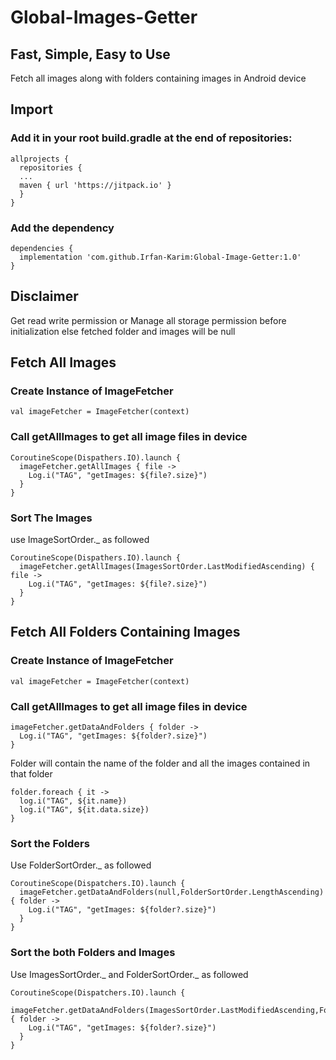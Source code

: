 # Global-Images-Getter
## Fast, Simple, Easy to Use
Fetch all images along with folders containing images in Android device

## Import

### Add it in your root build.gradle at the end of repositories:

```
allprojects {
  repositories {
  ...
  maven { url 'https://jitpack.io' }
  }
}
```
### Add the dependency

```
dependencies {
  implementation 'com.github.Irfan-Karim:Global-Image-Getter:1.0' 
}
```

## Disclaimer
Get read write permission or Manage all storage permission before initialization else fetched folder and images will be null

## Fetch All Images

### Create Instance of ImageFetcher

```
val imageFetcher = ImageFetcher(context)
```

### Call getAllImages to get all image files in device
```
CoroutineScope(Dispathers.IO).launch {
  imageFetcher.getAllImages { file ->
    Log.i("TAG", "getImages: ${file?.size}")
  }
}
```
### Sort The Images
use ImageSortOrder._ as followed
```
CoroutineScope(Dispathers.IO).launch {
  imageFetcher.getAllImages(ImagesSortOrder.LastModifiedAscending) { file ->
    Log.i("TAG", "getImages: ${file?.size}")
  }
}
```

## Fetch All Folders Containing Images

### Create Instance of ImageFetcher

```
val imageFetcher = ImageFetcher(context)
```

### Call getAllImages to get all image files in device
```
imageFetcher.getDataAndFolders { folder ->
  Log.i("TAG", "getImages: ${folder?.size}")
}
```
Folder will contain the name of the folder and all the images contained in that folder
```
folder.foreach { it ->
  log.i("TAG", ${it.name})
  log.i("TAG", ${it.data.size})
}
```

### Sort the Folders
Use FolderSortOrder._ as followed
```
CoroutineScope(Dispatchers.IO).launch {
  imageFetcher.getDataAndFolders(null,FolderSortOrder.LengthAscending) { folder ->
    Log.i("TAG", "getImages: ${folder?.size}")
  }
}
```
### Sort the both Folders and Images
Use ImagesSortOrder._ and FolderSortOrder._ as followed
```
CoroutineScope(Dispatchers.IO).launch {
  imageFetcher.getDataAndFolders(ImagesSortOrder.LastModifiedAscending,FolderSortOrder.LengthAscending) { folder ->
    Log.i("TAG", "getImages: ${folder?.size}")
  }
}
```
